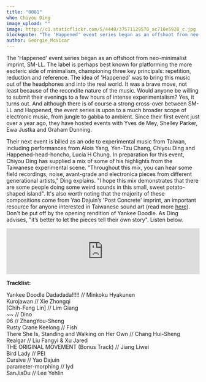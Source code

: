 ```yaml
---
title: "0081"
who: Chiyou Ding
image_upload: ""
image: http://c1.staticflickr.com/5/4448/37571129570_ac710e5928_c.jpg
blockquote: "The 'Happened' event series began as an offshoot from neo-minimalist imprint, SM-LL. The label is perhaps best known for platforming the more esoteric side of minimalism, championing three key principals: repetition, reduction and reference. The idea of 'Happened' was to bring this music out of the headphones and into the real world. It was a brave move, not least because of the recondite nature of the music. Would anyone be willing to submit their evenings to a few hours of intense experimentalism? Yes, it turns out. And although there is of course a strong cross-over between SM-LL and Happened, the event series is upon to a much broader scope of electronic music, from jungle to gabba to ambient. Since their first event just over a year ago, they have hosted events with Yves de Mey, Shelley Parker, Ewa Justka and Graham Dunning. "
author: Georgie_McVicar
---
```

The 'Happened' event series began as an offshoot from neo-minimalist imprint, SM-LL. The label is perhaps best known for platforming the more esoteric side of minimalism, championing three key principals: repetition, reduction and reference. The idea of 'Happened' was to bring this music out of the headphones and into the real world. It was a brave move, not least because of the recondite nature of the music. Would anyone be willing to submit their evenings to a few hours of intense experimentalism? Yes, it turns out. And although there is of course a strong cross-over between SM-LL and Happened, the event series is upon to a much broader scope of electronic music, from jungle to gabba to ambient. Since their first event just over a year ago, they have hosted events with Yves de Mey, Shelley Parker, Ewa Justka and Graham Dunning. 

Their next event is billed as an ode to experimental music from Taiwan, including performances from Alois Yang, Yen-Tzu Chang, Chiyou Ding and Happened-head-honcho, Lucia H Chung. In preparation for this event, Chiyou Ding has supplied a mix of some of his highlights from the Taiwanese experimental scene. "Throughout this mix, you can hear some field recordings, noise, avant-grade and electronica pieces from different generational artists," Ding explains. "I hope this mix demonstrates that there are some people doing some weird sounds in this small, sweet potato-shaped island". It's also worth noting that the majority of these compositions come from Yao Dajuin’s 'Post Concrete' imprint, an important resource for anyone interested in Taiwanese sound art (read more [here](http://www.digicult.it/digimag/issue-062/yao-dajuin-china-academy-of-art-la-scuola-di-intermedia-art-di-hangzhou/)). Don't be put off by the opening rendition of Yankee Doodle. As Ding advises, "it’s better to let the pieces tell their own story". Listen below. 

<iframe width="100%" height="120" src="https://www.mixcloud.com/widget/iframe/?hide_cover=1&light=1&feed=%2Fstraylandings%2F0081-chiyou-din%2F" frameborder="0" ></iframe>

**Tracklist:**

Yankee Doodle Dadadada!!!!! // Minkoku Hyakunen <br>
Kurojawan // Xie Zhongqi <br>
[Chih-Feng Lin] // Lim Giang <br>
~~ // Dino <br>
06 // ZhangYou-Sheng <br>
Rusty Crane Keelong // Fish <br>
There She Is, Standing and Walking on Her Own // Chang Hui-Sheng <br>
Realgar // Liu Fangyi & Xu Jared <br>
THE ORIGINAL MOVEMENT (Bonus Track) // Jiang Liwei <br>
Bird Lady // PEI <br>
Cursive // Yao Dajuin <br>
parameter-morphing // lyd <br>
SanJiaDu // Lee Yehlin <br>